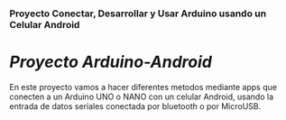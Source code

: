 
### Proyecto Conectar, Desarrollar y Usar Arduino usando un Celular Android

# ___Proyecto Arduino-Android___

En este proyecto vamos a hacer diferentes metodos mediante apps que conecten a un Arduino UNO o NANO con un celular Android, usando la entrada de datos seriales conectada por bluetooth o por MicroUSB.

